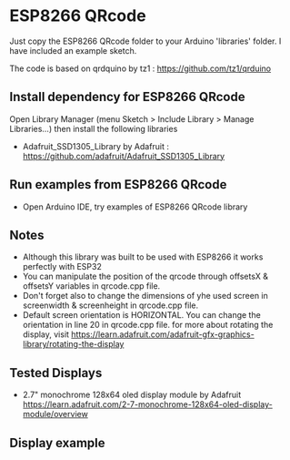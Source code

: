  
# ESP8266 QRcode

Just copy the ESP8266 QRcode folder to your Arduino 'libraries' folder. I have included an example sketch.

The code is based on qrdquino by tz1 : https://github.com/tz1/qrduino

## Install dependency for ESP8266 QRcode
Open Library Manager (menu Sketch > Include Library > Manage Libraries…) then install the following libraries
- Adafruit_SSD1305_Library by Adafruit : https://github.com/adafruit/Adafruit_SSD1305_Library

## Run examples from ESP8266 QRcode
- Open Arduino IDE, try examples of ESP8266 QRcode library

## Notes
- Although this library was built to be used with ESP8266 it works perfectly with ESP32
- You can manipulate the position of the qrcode through offsetsX & offsetsY variables in qrcode.cpp file.
- Don't forget also to change the dimensions of yhe used screen in screenwidth & screenheight in qrcode.cpp file.
- Default screen orientation is HORIZONTAL. You can change the orientation in line 20 in qrcode.cpp file.
for more about rotating the display, visit https://learn.adafruit.com/adafruit-gfx-graphics-library/rotating-the-display

## Tested Displays
- 2.7" monochrome 128x64 oled display module by Adafruit
https://learn.adafruit.com/2-7-monochrome-128x64-oled-display-module/overview


## Display example
